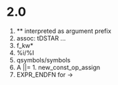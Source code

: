 # 2.0

1. ** interpreted as argument prefix
2. assoc: tDSTAR ...
3. f_kw*
4. %i/%I
5. qsymbols/symbols
6. A ||= 1. new_const_op_assign
7. EXPR_ENDFN for ->
